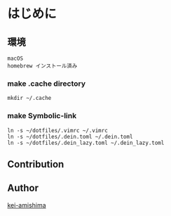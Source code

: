 はじめに
====
## 環境
    macOS
    homebrew インストール済み


### make .cache directory
    mkdir ~/.cache

### make Symbolic-link
    ln -s ~/dotfiles/.vimrc ~/.vimrc
    ln -s ~/dotfiles/.dein.toml ~/.dein.toml
    ln -s ~/dotfiles/.dein_lazy.toml ~/.dein_lazy.toml

## Contribution

## Author

[kei-amishima](https://github.com/kei-amishima)

